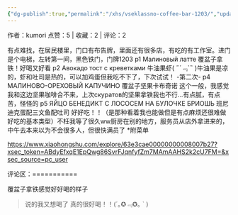 ```yaml
---
{"dg-publish":true,"permalink":"/xhs/vseklassno-coffee-bar-1203/","updated":"2025-03-17T22:37:05.281+08:00"}
---
```


作者：kumori
点赞：5   |   收藏：2   |   评论：2

有点难找，在居民楼里，门口有布告牌，里面还有很多店，有吃的有工作室。进门是个电梯，左转第一间，黑色铁门，门牌1203
p1 Малиновый латте 覆盆子拿铁！好喝又好看
p2 Авокадо тост с креветками 牛油果虾( ﻿˶﻿´﹃`˵﻿ )牛油果是凉的，虾和吐司是热的，可以加鸡蛋但我吃不下了，下次试试！
-第二次-
p4 МАЛИНОВО-ОРЕХОВЫЙ КАПУЧИНО 覆盆子坚果卡布奇诺 这个一般，我感觉我和这边坚果咖啡合不来，上次скуратов的坚果拿铁我也不行…有点腻，有点苦，怪怪的
p5 ЯЙЦО БЕНЕДИКТ С ЛОСОСЕМ НА БУЛОЧКЕ БРИОШЬ 班尼迪克蛋配三文鱼配吐司 好好吃！！（是那种看着我也能做但是有点麻烦还很难做好吃的基本类型）不枉我等了很久ww厨房在别的地方，服务员从店外拿进来的，中午去本来以为不会很多人，但很快满员了
*附菜单

https://www.xiaohongshu.com/explore/63e3cae00000000008007b27?xsec_token=ABdyEfxqE1EpQwg86SvrFJqnfyfZm7MAmAAHS2k2cU7FM=&xsec_source=pc_user

评论区：===========

覆盆子拿铁感觉好好喝的样子

> 说的我又想喝了 真的很好喝！！(´｡✪﹃✪｡ ` )